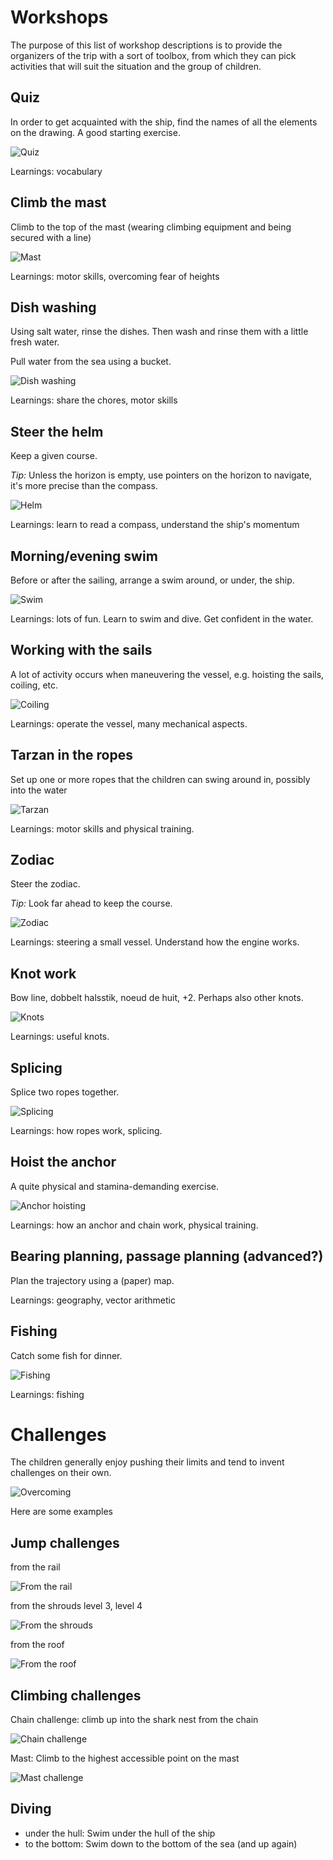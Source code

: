 Workshops
=========
The purpose of this list of workshop descriptions is to provide the organizers of the trip with a sort of toolbox, from which they can pick activities that will suit the situation and the group of children.


Quiz
----
In order to get acquainted with the ship, find the names of all the elements on the drawing. A good starting exercise.

![Quiz](images/quiz.jpg)

Learnings: vocabulary


Climb the mast
--------------
Climb to the top of the mast (wearing climbing equipment and being secured with a line)

![Mast](images/mast.jpg)

Learnings: motor skills, overcoming fear of heights


Dish washing
------------
Using salt water, rinse the dishes. Then wash and rinse them with a little fresh water.

Pull water from the sea using a bucket.

![Dish washing](images/dish-washing.jpg)

Learnings: share the chores, motor skills


Steer the helm
--------------
Keep a given course.

*Tip:* Unless the horizon is empty, use pointers on the horizon to navigate, it's more precise than the compass.

![Helm](images/helm.jpg)

Learnings: learn to read a compass, understand the ship's momentum


Morning/evening swim
--------------------
Before or after the sailing, arrange a swim around, or under, the ship.

![Swim](images/swim.jpg)

Learnings: lots of fun. Learn to swim and dive. Get confident in the water.


Working with the sails
----------------------
A lot of activity occurs when maneuvering the vessel, e.g. hoisting the sails, coiling, etc.

![Coiling](images/coiling.jpg)

Learnings: operate the vessel, many mechanical aspects.


Tarzan in the ropes
-------------------
Set up one or more ropes that the children can swing around in, possibly into the water

![Tarzan](images/tarzan.jpg)

Learnings: motor skills and physical training.


Zodiac
------
Steer the zodiac.

*Tip:* Look far ahead to keep the course.

![Zodiac](images/zodiac.jpg)

Learnings: steering a small vessel. Understand how the engine works.


Knot work
---------
Bow line, dobbelt halsstik, noeud de huit, +2. Perhaps also other knots.

![Knots](images/knots.jpg)

Learnings: useful knots.


Splicing
--------
Splice two ropes together.

![Splicing](images/splicing.jpg)

Learnings: how ropes work, splicing.


Hoist the anchor
----------------
A quite physical and stamina-demanding exercise.

![Anchor hoisting](images/anchor-hoisting.jpg)

Learnings: how an anchor and chain work, physical training.


Bearing planning, passage planning (advanced?)
----------------------------------------------
Plan the trajectory using a (paper) map.

Learnings: geography, vector arithmetic


Fishing
-------
Catch some fish for dinner. 

![Fishing](images/fishing.jpg)

Learnings: fishing

Challenges
==========
The children generally enjoy pushing their limits and tend to invent challenges on their own.

![Overcoming](images/overcoming.jpg)

Here are some examples

Jump challenges
---------------
from the rail

![From the rail](images/rail-jump.jpg)

from the  shrouds level 3, level 4

![From the shrouds](images/shrouds-jump.jpg)

from the roof

![From the roof](images/roof-jump.jpg)

Climbing challenges
-------------------
Chain challenge: climb up into the shark nest from the chain

![Chain challenge](images/chain-challenge.jpg)

Mast: Climb to the highest accessible point on the mast

![Mast challenge](images/mast-challenge.jpg)

 
Diving
------
 * under the hull: Swim under the hull of the ship
 * to the bottom: Swim down to the bottom of the sea (and up again)
 
